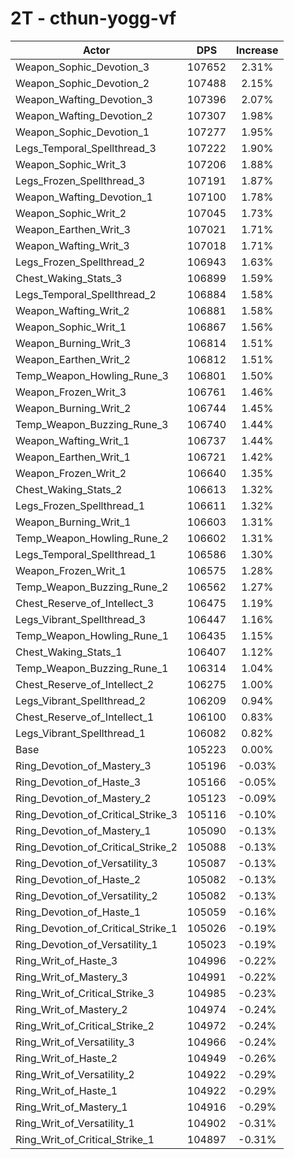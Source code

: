 # 2T - cthun-yogg-vf
| Actor | DPS | Increase |
|---|:---:|:---:|
|Weapon_Sophic_Devotion_3|107652|2.31%|
|Weapon_Sophic_Devotion_2|107488|2.15%|
|Weapon_Wafting_Devotion_3|107396|2.07%|
|Weapon_Wafting_Devotion_2|107307|1.98%|
|Weapon_Sophic_Devotion_1|107277|1.95%|
|Legs_Temporal_Spellthread_3|107222|1.90%|
|Weapon_Sophic_Writ_3|107206|1.88%|
|Legs_Frozen_Spellthread_3|107191|1.87%|
|Weapon_Wafting_Devotion_1|107100|1.78%|
|Weapon_Sophic_Writ_2|107045|1.73%|
|Weapon_Earthen_Writ_3|107021|1.71%|
|Weapon_Wafting_Writ_3|107018|1.71%|
|Legs_Frozen_Spellthread_2|106943|1.63%|
|Chest_Waking_Stats_3|106899|1.59%|
|Legs_Temporal_Spellthread_2|106884|1.58%|
|Weapon_Wafting_Writ_2|106881|1.58%|
|Weapon_Sophic_Writ_1|106867|1.56%|
|Weapon_Burning_Writ_3|106814|1.51%|
|Weapon_Earthen_Writ_2|106812|1.51%|
|Temp_Weapon_Howling_Rune_3|106801|1.50%|
|Weapon_Frozen_Writ_3|106761|1.46%|
|Weapon_Burning_Writ_2|106744|1.45%|
|Temp_Weapon_Buzzing_Rune_3|106740|1.44%|
|Weapon_Wafting_Writ_1|106737|1.44%|
|Weapon_Earthen_Writ_1|106721|1.42%|
|Weapon_Frozen_Writ_2|106640|1.35%|
|Chest_Waking_Stats_2|106613|1.32%|
|Legs_Frozen_Spellthread_1|106611|1.32%|
|Weapon_Burning_Writ_1|106603|1.31%|
|Temp_Weapon_Howling_Rune_2|106602|1.31%|
|Legs_Temporal_Spellthread_1|106586|1.30%|
|Weapon_Frozen_Writ_1|106575|1.28%|
|Temp_Weapon_Buzzing_Rune_2|106562|1.27%|
|Chest_Reserve_of_Intellect_3|106475|1.19%|
|Legs_Vibrant_Spellthread_3|106447|1.16%|
|Temp_Weapon_Howling_Rune_1|106435|1.15%|
|Chest_Waking_Stats_1|106407|1.12%|
|Temp_Weapon_Buzzing_Rune_1|106314|1.04%|
|Chest_Reserve_of_Intellect_2|106275|1.00%|
|Legs_Vibrant_Spellthread_2|106209|0.94%|
|Chest_Reserve_of_Intellect_1|106100|0.83%|
|Legs_Vibrant_Spellthread_1|106082|0.82%|
|Base|105223|0.00%|
|Ring_Devotion_of_Mastery_3|105196|-0.03%|
|Ring_Devotion_of_Haste_3|105166|-0.05%|
|Ring_Devotion_of_Mastery_2|105123|-0.09%|
|Ring_Devotion_of_Critical_Strike_3|105116|-0.10%|
|Ring_Devotion_of_Mastery_1|105090|-0.13%|
|Ring_Devotion_of_Critical_Strike_2|105088|-0.13%|
|Ring_Devotion_of_Versatility_3|105087|-0.13%|
|Ring_Devotion_of_Haste_2|105082|-0.13%|
|Ring_Devotion_of_Versatility_2|105082|-0.13%|
|Ring_Devotion_of_Haste_1|105059|-0.16%|
|Ring_Devotion_of_Critical_Strike_1|105026|-0.19%|
|Ring_Devotion_of_Versatility_1|105023|-0.19%|
|Ring_Writ_of_Haste_3|104996|-0.22%|
|Ring_Writ_of_Mastery_3|104991|-0.22%|
|Ring_Writ_of_Critical_Strike_3|104985|-0.23%|
|Ring_Writ_of_Mastery_2|104974|-0.24%|
|Ring_Writ_of_Critical_Strike_2|104972|-0.24%|
|Ring_Writ_of_Versatility_3|104966|-0.24%|
|Ring_Writ_of_Haste_2|104949|-0.26%|
|Ring_Writ_of_Versatility_2|104922|-0.29%|
|Ring_Writ_of_Haste_1|104922|-0.29%|
|Ring_Writ_of_Mastery_1|104916|-0.29%|
|Ring_Writ_of_Versatility_1|104902|-0.31%|
|Ring_Writ_of_Critical_Strike_1|104897|-0.31%|
